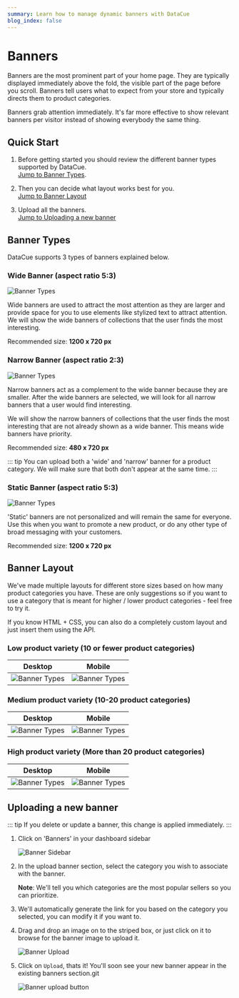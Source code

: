 ```yaml
---
summary: Learn how to manage dynamic banners with DataCue
blog_index: false
---
```


# Banners

Banners are the most prominent part of your home page. They are typically displayed immediately above the fold, the visible part of the page before you scroll. Banners tell users what to expect from your store and typically directs them to product categories.

Banners grab attention immediately. It's far more effective to show relevant banners per visitor instead of showing everybody the same thing.

## Quick Start

1. Before getting started you should review the different banner types supported by DataCue.  
   [Jump to Banner Types](#banner-types).

1. Then you can decide what layout works best for you.  
   [Jump to Banner Layout](#banner-layout)

1. Upload all the banners.  
   [Jump to Uploading a new banner](#uploading-a-new-banner)

## Banner Types

DataCue supports 3 types of banners explained below.

### Wide Banner (aspect ratio 5:3)

![Banner Types](./images/banner-wide.jpg)

Wide banners are used to attract the most attention as they are larger and provide space for you to use elements like stylized text to attract attention. We will show the wide banners of collections that the user finds the most interesting.

Recommended size: **1200 x 720 px**

### Narrow Banner (aspect ratio 2:3)

![Banner Types](./images/banner-narrow.jpg)

Narrow banners act as a complement to the wide banner because they are smaller. After the wide banners are selected, we will look for all narrow banners that a user would find interesting.

We will show the narrow banners of collections that the user finds the most interesting that are not already shown as a wide banner. This means wide banners have priority.

Recommended size: **480 x 720 px**

::: tip
You can upload both a 'wide' and 'narrow' banner for a product category. We will make sure that both don't appear at the same time.
:::

### Static Banner (aspect ratio 5:3)

![Banner Types](./images/banner-wide-static.jpg)

'Static' banners are not personalized and will remain the same for everyone. Use this when you want to promote a new product, or do any other type of broad messaging with your customers.

Recommended size: **1200 x 720 px**

## Banner Layout

We've made multiple layouts for different store sizes based on how many product categories you have. These are only suggestions so if you want to use a category that is meant for higher / lower product categories - feel free to try it.

If you know HTML + CSS, you can also do a completely custom layout and just insert them using the API.

### Low product variety (10 or fewer product categories)

| Desktop                                                             | Mobile                                                             |
| ------------------------------------------------------------------- | ------------------------------------------------------------------ |
| ![Banner Types](./images/banner-layout/1-wide-2-narrow-desktop.jpg) | ![Banner Types](./images/banner-layout/1-wide-2-narrow-mobile.jpg) |

### Medium product variety (10-20 product categories)

| Desktop                                                             | Mobile                                                             |
| ------------------------------------------------------------------- | ------------------------------------------------------------------ |
| ![Banner Types](./images/banner-layout/2-wide-2-narrow-desktop.jpg) | ![Banner Types](./images/banner-layout/2-wide-2-narrow-mobile.jpg) |

### High product variety (More than 20 product categories)

| Desktop                                                             | Mobile                                                             |
| ------------------------------------------------------------------- | ------------------------------------------------------------------ |
| ![Banner Types](./images/banner-layout/3-wide-2-narrow-desktop.jpg) | ![Banner Types](./images/banner-layout/3-wide-2-narrow-mobile.jpg) |

## Uploading a new banner

::: tip
If you delete or update a banner, this change is applied immediately.
:::

1. Click on 'Banners' in your dashboard sidebar

   ![Banner Sidebar](./images/banner_sidebar.png)

2. In the upload banner section, select the category you wish to associate with the banner.

   **Note**: We'll tell you which categories are the most popular sellers so you can prioritize.

3. We'll automatically generate the link for you based on the category you selected, you can modify it if you want to.

4. Drag and drop an image on to the striped box, or just click on it to browse for the banner image to upload it.

   ![Banner Upload](./images/banner_upload_form.png)

5. Click on `Upload`, thats it! You'll soon see your new banner appear in the existing banners section.git

   ![Banner upload button](./images/banner_upload_btn.png)
